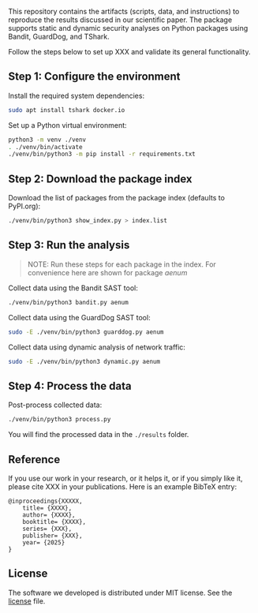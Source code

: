 This repository contains the artifacts (scripts, data, and instructions) to reproduce the results discussed in our scientific paper. The package supports static and dynamic security analyses on Python packages using Bandit, GuardDog, and TShark.

Follow the steps below to set up XXX and validate its general functionality.


## Step 1: Configure the environment  ##

Install the required system dependencies:
```bash
sudo apt install tshark docker.io
```

Set up a Python virtual environment:
```bash
python3 -m venv ./venv
. ./venv/bin/activate
./venv/bin/python3 -m pip install -r requirements.txt
```

## Step 2: Download the package index ##

Download the list of packages from the package index (defaults to PyPI.org):
```bash
./venv/bin/python3 show_index.py > index.list
```


## Step 3: Run the analysis ##

> NOTE: Run these steps for each package in the index. For convenience here are shown for package _aenum_

Collect data using the Bandit SAST tool:
```bash
./venv/bin/python3 bandit.py aenum
```

Collect data using the GuardDog SAST tool:
```bash
sudo -E ./venv/bin/python3 guarddog.py aenum
```

Collect data using dynamic analysis of network traffic:
```bash
sudo -E ./venv/bin/python3 dynamic.py aenum
```

## Step 4: Process the data ##

Post-process collected data:
```bash
./venv/bin/python3 process.py
```

You will find the processed data in the `./results` folder.

## Reference

If you use our work in your research, or it helps it, or if you simply like it, please cite XXX in your publications. 
Here is an example BibTeX entry:

```
@inproceedings{XXXXX,
	title= {XXXX},
	author= {XXXX},
	booktitle= {XXXX},
	series= {XXX},
	publisher= {XXX},
	year= {2025}
}
```

## License ##
The software we developed is distributed under MIT license. See the [license](./LICENSE.md) file.
